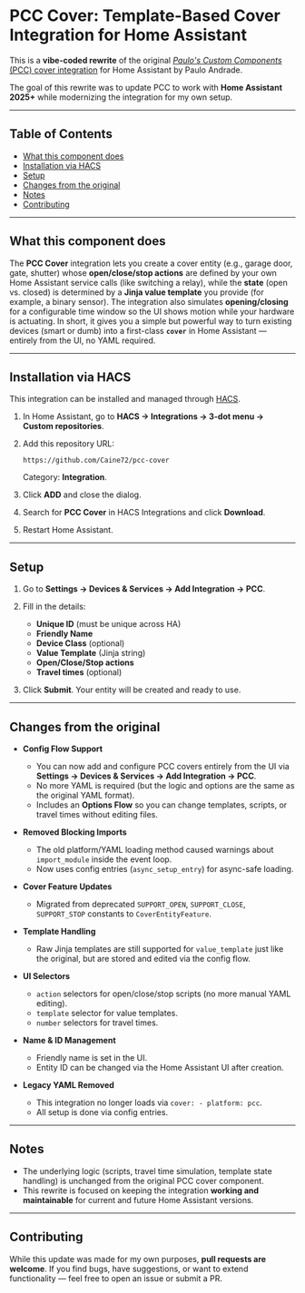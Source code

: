 # PCC Cover: Template-Based Cover Integration for Home Assistant 

This is a **vibe-coded rewrite** of the original [*Paulo's Custom Components* (PCC) cover integration](https://github.com/pfandrade/ha-custom-components) for Home Assistant by Paulo Andrade.

The goal of this rewrite was to update PCC to work with **Home Assistant 2025+** while modernizing the integration for my own setup.

---

## Table of Contents

* [What this component does](#what-this-component-does)
* [Installation via HACS](#installation-via-hacs)
* [Setup](#setup)
* [Changes from the original](#changes-from-the-original)
* [Notes](#notes)
* [Contributing](#contributing)

---

## What this component does

The **PCC Cover** integration lets you create a cover entity (e.g., garage door, gate, shutter) whose **open/close/stop actions** are defined by your own Home Assistant service calls (like switching a relay), while the **state** (open vs. closed) is determined by a **Jinja value template** you provide (for example, a binary sensor). The integration also simulates **opening/closing** for a configurable time window so the UI shows motion while your hardware is actuating. In short, it gives you a simple but powerful way to turn existing devices (smart or dumb) into a first-class **`cover`** in Home Assistant — entirely from the UI, no YAML required.

---

## Installation via HACS

This integration can be installed and managed through [HACS](https://hacs.xyz/).

1. In Home Assistant, go to **HACS → Integrations → 3-dot menu → Custom repositories**.
2. Add this repository URL:

   ```
   https://github.com/Caine72/pcc-cover
   ```

   Category: **Integration**.
3. Click **ADD** and close the dialog.
4. Search for **PCC Cover** in HACS Integrations and click **Download**.
5. Restart Home Assistant.

---

## Setup

1. Go to **Settings → Devices & Services → Add Integration → PCC**.
2. Fill in the details:

   * **Unique ID** (must be unique across HA)
   * **Friendly Name**
   * **Device Class** (optional)
   * **Value Template** (Jinja string)
   * **Open/Close/Stop actions**
   * **Travel times** (optional)
3. Click **Submit**. Your entity will be created and ready to use.

---

## Changes from the original

* **Config Flow Support**

  * You can now add and configure PCC covers entirely from the UI via **Settings → Devices & Services → Add Integration → PCC**.
  * No more YAML is required (but the logic and options are the same as the original YAML format).
  * Includes an **Options Flow** so you can change templates, scripts, or travel times without editing files.

* **Removed Blocking Imports**

  * The old platform/YAML loading method caused warnings about `import_module` inside the event loop.
  * Now uses config entries (`async_setup_entry`) for async-safe loading.

* **Cover Feature Updates**

  * Migrated from deprecated `SUPPORT_OPEN`, `SUPPORT_CLOSE`, `SUPPORT_STOP` constants to `CoverEntityFeature`.

* **Template Handling**

  * Raw Jinja templates are still supported for `value_template` just like the original, but are stored and edited via the config flow.

* **UI Selectors**

  * `action` selectors for open/close/stop scripts (no more manual YAML editing).
  * `template` selector for value templates.
  * `number` selectors for travel times.

* **Name & ID Management**

  * Friendly name is set in the UI.
  * Entity ID can be changed via the Home Assistant UI after creation.

* **Legacy YAML Removed**

  * This integration no longer loads via `cover: - platform: pcc`.
  * All setup is done via config entries.

---

## Notes

* The underlying logic (scripts, travel time simulation, template state handling) is unchanged from the original PCC cover component.
* This rewrite is focused on keeping the integration **working and maintainable** for current and future Home Assistant versions.

---

## Contributing

While this update was made for my own purposes, **pull requests are welcome**.
If you find bugs, have suggestions, or want to extend functionality — feel free to open an issue or submit a PR.

